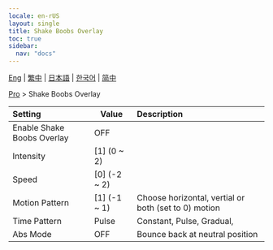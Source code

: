 ```yaml
---
locale: en-rUS
layout: single
title: Shake Boobs Overlay
toc: true
sidebar:
  nav: "docs"
---
```

[Eng](/dancexr/menu/2025.4/actor/shake_boobs_overlay) | [繁中](/tw/dancexr/menu/2025.4/actor/shake_boobs_overlay) | [日本語](/jp/dancexr/menu/2025.4/actor/shake_boobs_overlay) | [한국어](/kr/dancexr/menu/2025.4/actor/shake_boobs_overlay) | [简中](/zh/dancexr/menu/2025.4/actor/shake_boobs_overlay)

[Pro](../menu#Pro) > Shake Boobs Overlay



| Setting | Value | Description |
| :--- | --- | :--- |
| Enable Shake Boobs Overlay | OFF | 
| Intensity | [1] (0 ~ 2) | 
| Speed | [0] (-2 ~ 2) | 
| Motion Pattern | [1] (-1 ~ 1) | Choose horizontal, vertial or both (set to 0) motion
| Time Pattern | Pulse | Constant, Pulse, Gradual, 
| Abs Mode | OFF | Bounce back at neutral position
